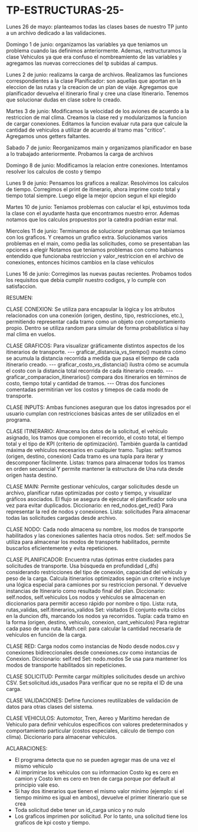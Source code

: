 # TP-ESTRUCTURAS-25-

Lunes 26 de mayo: planteamos todas las clases bases de nuestro TP junto a un archivo dedicado a las validaciones.


Domingo 1 de junio: organizamos las variables ya que teniamos un problema cuando las definimos anteriormente. 
    Ademas, restructuramos la clase Vehiculos ya que era confuso el nombreamiento de las variables y agregamos las nuevas correcciones del tp subidas al campus.


Lunes 2 de junio: realizams la carga de archivos.
    Realizamos las funciones correspondientes a la clase Planificador: son aquellas que aportan en la eleccion de las rutas y la creacion de un plan de viaje.
    Agregamos que planificador devuelva el itinerario final y cree una clase Itinerario.
    Tenemos que solucionar dudas en clase sobre lo creado.

Martes 3 de junio: 
    Modificamos la velocidad de los aviones de acuerdo a la restriccion de mal clima.
    Creamos la clase red y modularizamos la funcion de cargar conexiones.
    Editamos la funcion evaluar ruta para que calcule la cantidad de vehiculos a utilizar de acuerdo al tramo mas "critico".
    Agregamos unos getters faltantes.

Sabado 7 de junio: 
    Reorganizamos main y organizamos planificador en base a lo trabajado anteriormente. 
    Probamos la carga de archivos

Domingo 8 de junio:
    Modificamos la relacion entre conexiones.
    Intentamos resolver los calculos de costo y tiempo

Lunes 9 de junio:
    Pensamos los graficos a realizar.
    Resolvimos los calculos de tiempo.
    Corregimos el print de itinerario, ahora imprime costo total y tiempo total siempre. Luego elige la mejor opcion segun el kpi elegido

Martes 10 de junio: 
    Teniamos problemas con caluclar el kpi, estuvimos toda la clase con el ayudante hasta que encontramos nuestro error. 
    Ademas notamos que los calculos propuestos por la catedra podrian estar mal.

Miercoles 11 de junio:
    Terminamos de solucionar problemas que teniamos con los graficos. Y creamos un grafico extra.
    Solucionamos varios problemas en el main, como pedia las solicitudes, como se presentaban las opciones a elegir
    Notamos que teniamos problemas con como habiamos entendido que funcionaba restriccion y valor_restriccion en el archivo de conexiones, entonces hicimos cambios en la clase vehiculos

Lunes 16 de junio:
    Corregimos las nuevas pautas recientes.
    Probamos todos los requisitos que debia cumplir nuestro codigos, y lo cumple con satisfaccion.



RESUMEN:

CLASE CONEXION: Se utiliza para encapsular la lógica y los atributos relacionados con una conexión (origen, destino, tipo, restricciones, etc.), permitiendo representar cada tramo como un objeto con comportamiento propio.
Dentro se utiliza random para simular de forma probabilística si hay mal clima en vuelos.

CLASE GRAFICOS: Para visualizar gráficamente distintos aspectos de los itinerarios de transporte. 
---  graficar_distancia_vs_tiempo() muestra cómo se acumula la distancia recorrida a medida que pasa el tiempo de cada itinerario creado. 
---  graficar_costo_vs_distancia() ilustra cómo se acumula el costo con la distancia total recorrida de cada itinerario creado. 
---  graficar_comparacion_itinerarios() compara dos itinerarios en términos de costo, tiempo total y cantidad de tramos. 
--- Otras dos funciones comentadas permitirian ver los costos y timepos de cada modo de transporte.

CLASE INPUTS: Ambas funciones aseguran que los datos ingresados por el usuario cumplan con restricciones básicas antes de ser utilizados en el programa. 

CLASE ITINERARIO: Almacena los datos de la solicitud, el vehículo asignado, los tramos que componen el recorrido, el costo total, el tiempo total y el tipo de KPI (criterio de optimización). También guarda la cantidad máxima de vehículos necesarios en cualquier tramo.
Tuplas: self.tramos (origen, destino, conexion)
Cada tramo es una tupla para iterar y descomponer fácilmente.
Listas: tramos
para almacenar todos los tramos en orden secuencial Y permite mantener la estructura de Una ruta desde origen hasta destino.

CLASE MAIN: Permite gestionar vehículos, cargar solicitudes desde un archivo, planificar rutas optimizadas por costo y tiempo, y visualizar gráficos asociados. El flujo se asegura de ejecutar el planificador solo una vez para evitar duplicados.
Diccionario: en red_nodos.get_red()
Para representar la red de nodos y conexiones. 
Lista: solicitudes
Para almacenar todas las solicitudes cargadas desde archivo.

CLASE NODO: Cada nodo almacena su nombre, los modos de transporte habilitados y las conexiones salientes hacia otros nodos. 
Set: self.modos
Se utiliza para almacenar los modos de transporte habilitados, permite buscarlos eficientemente y evita repeticiones.

CLASE PLANIFICADOR: Encuentra rutas óptimas entre ciudades para solicitudes de transporte. Usa búsqueda en profundidad (_dfs) considerando restricciones del tipo de conexión, capacidad del vehículo y peso de la carga. Calcula itinerarios optimizados según un criterio e incluye una lógica especial para camiones por su restriccion personal. Y devuelve instancias de Itinerario como resultado final del plan.
Diccionario: self.nodos, self.vehiculos
Los nodos y vehículos se almacenan en diccionarios para permitir acceso rápido por nombre o tipo.
Lista: ruta, rutas_validas, self.itinerarios_validos
Set: visitados
El conjunto evita ciclos en la duncion dfs, marcando los nodos ya recorridos.
Tupla: cada tramo en la forma (origen, destino, vehiculo, conexion, cant_vehiculos)
Para registrar cada paso de una ruta.
Math.ceil: para calcular la cantidad necesaria de vehículos en función de la carga.

CLASE RED: Carga nodos como instancias de Nodo desde nodos.csv y conexiones bidireccionales desde conexiones.csv como instancias de Conexion.
Diccionario: self.red
Set: nodo.modos
Se usa para mantener los modos de transporte habilitados sin repeticiones.

CLASE SOLICITUD: Permite cargar múltiples solicitudes desde un archivo CSV.
Set:solicitud.ids_usados
Para verificar que no se repita el ID de una carga.

CLASE VALIDACIONES: Define funciones reutilizables de validación de datos para otras clases del sistema.

CLASE VEHICULOS: Automotor, Tren, Aereo y Maritimo heredan de Vehiculo para definir vehículos específicos con valores predeterminados y comportamiento particular (costos especiales, cálculo de tiempo con clima).
Diccionario para almacenar vehiculos.



ACLARACIONES:
- El programa detecta que no se pueden agregar mas de una vez el mismo vehiculo
- Al imprimirse los vehiculos con su informacion Costo kg es cero en camion y Costo km es cero en tren de carga porque por default al principio vale eso. 
- Si hay dos itinerarios que tienen el mismo valor minimo (ejemplo: si el tiempo minimo es igual en ambos), devuelve el primer itinerario que se crea
- Toda solicitud debe tener un id_carga unico y no nulo
- Los graficos imprimen por solicitud. Por lo tanto, una solicitud tiene los graficos de kpi costo y tiempo.

    


